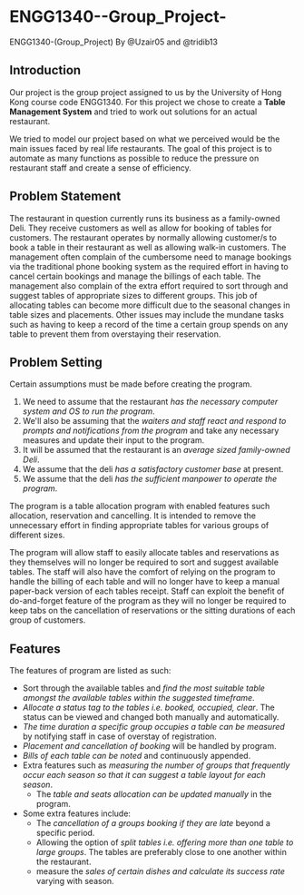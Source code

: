 # ENGG1340--Group_Project-
ENGG1340-(Group_Project) By @Uzair05 and @tridib13

## Introduction
Our project is the group project assigned to us by the University of Hong Kong course code ENGG1340.
For this project we chose to create a **Table Management System** and tried to work out solutions for an actual restaurant.

We tried to model our project based on what we perceived would be the main issues faced by real life restaurants.
The goal of this project is to automate as many functions as possible to reduce the pressure on restaurant staff and create a sense of efficiency.

## Problem Statement
The restaurant in question currently runs its business as a family-owned Deli. They receive customers as well as allow for booking of tables for customers. 
The restaurant operates by normally allowing customer/s to book a table in their restaurant as well as allowing walk-in customers.
The management often complain of the cumbersome need to manage bookings via the traditional phone booking system as the required effort in having to cancel certain bookings and manage the billings of each table.
The management also complain of the extra effort required to sort through and suggest tables of appropriate sizes to different groups. This job of allocating tables can become more difficult due to the seasonal changes in table sizes and placements.
Other issues may include the mundane tasks such as having to keep a record of the time a certain group spends on any table to prevent them from overstaying their reservation.

## Problem Setting
Certain assumptions must be made before creating the program.
1. We need to assume that the restaurant *has the necessary computer system and OS to run the program*.
2. We'll also be assuming that the *waiters and staff react and respond to prompts and notifications from the program* and take any necessary measures and update their input to the program.
3. It will be assumed that the restaurant is an *average sized family-owned Deli*.
4. We assume that the deli *has a satisfactory customer base* at present.
5. We assume that the deli *has the sufficient manpower to operate the program*.

The program is a table allocation program with enabled features such allocation, reservation and cancelling. It is intended to remove the unnecessary effort in finding appropriate tables for various groups of different sizes.

The program will allow staff to easily allocate tables and reservations as they themselves will no longer be required to sort and suggest available tables.
The staff will also have the comfort of relying on the program to handle the billing of each table and will no longer have to keep a manual paper-back version of each tables receipt.
Staff can exploit the benefit of do-and-forget feature of the program as they will no longer be required to keep tabs on the cancellation of reservations or the sitting durations of each group of customers.

## Features
The features of program are listed as such:
- Sort through the available tables and *find the most suitable table amongst the available tables within the suggested timeframe*.
- *Allocate a status tag to the tables i.e. booked, occupied, clear*. The status can be viewed and changed both manually and automatically.
- *The time duration a specific group occupies a table can be measured* by notifying staff in case of overstay of registration.
- *Placement and cancellation of booking* will be handled by program.
- *Bills of each table can be noted* and continuously appended.
- Extra features such as *measuring the number of groups that frequently occur each season so that it can suggest a table layout for each season*.
  - The *table and seats allocation can be updated manually* in the program.
- Some extra features include: 
  - The *cancellation of a groups booking if they are late* beyond a specific period.
  - Allowing the option of *split tables i.e. offering more than one table to large groups*. The tables are preferably close to one another within the restaurant.
  - measure the *sales of certain dishes and calculate its success rate* varying with season.
